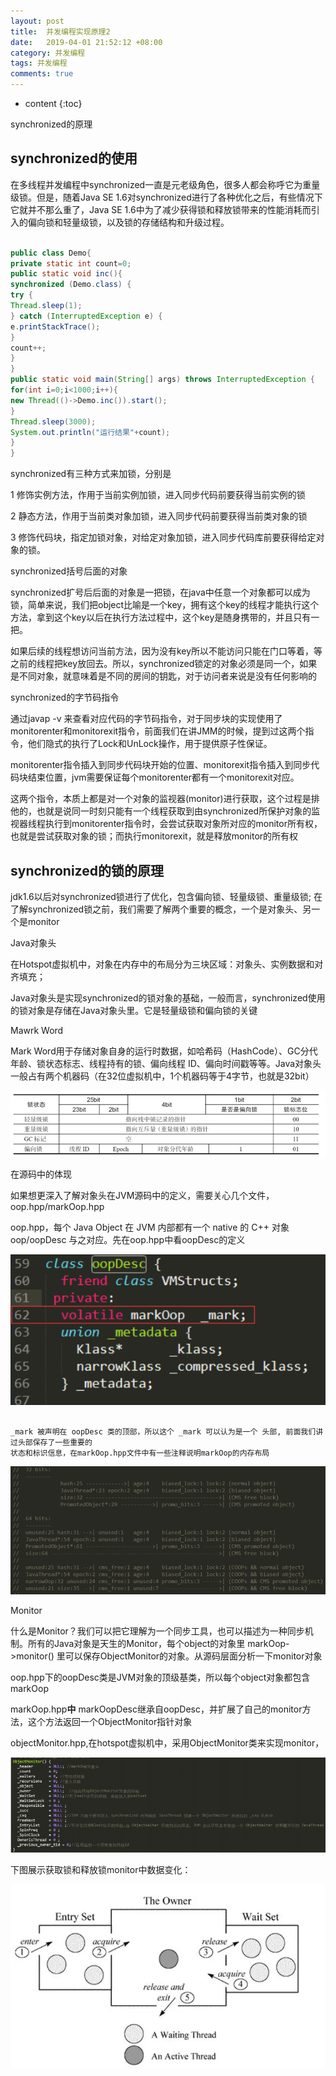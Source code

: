 ```yaml
---
layout: post
title:  并发编程实现原理2
date:   2019-04-01 21:52:12 +08:00
category: 并发编程
tags: 并发编程
comments: true
---
```


* content
{:toc}


synchronized的原理






## synchronized的使用

在多线程并发编程中synchronized一直是元老级角色，很多人都会称呼它为重量级锁。但是，随着Java SE 1.6对synchronized进行了各种优化之后，有些情况下它就并不那么重了，Java SE 1.6中为了减少获得锁和释放锁带来的性能消耗而引入的偏向锁和轻量级锁，以及锁的存储结构和升级过程。

```java

public class Demo{
private static int count=0;
public static void inc(){
synchronized (Demo.class) {
try {
Thread.sleep(1);
} catch (InterruptedException e) {
e.printStackTrace();
}
count++;
}
}
public static void main(String[] args) throws InterruptedException {
for(int i=0;i<1000;i++){
new Thread(()->Demo.inc()).start();
}
Thread.sleep(3000);
System.out.println("运行结果"+count);
}
}

```

synchronized有三种方式来加锁，分别是

1 修饰实例方法，作用于当前实例加锁，进入同步代码前要获得当前实例的锁

2 静态方法，作用于当前类对象加锁，进入同步代码前要获得当前类对象的锁

3 修饰代码块，指定加锁对象，对给定对象加锁，进入同步代码库前要获得给定对象的锁。

synchronized括号后面的对象

synchronized扩号后后面的对象是一把锁，在java中任意一个对象都可以成为锁，简单来说，我们把object比喻是一个key，拥有这个key的线程才能执行这个方法，拿到这个key以后在执行方法过程中，这个key是随身携带的，并且只有一把。

如果后续的线程想访问当前方法，因为没有key所以不能访问只能在门口等着，等之前的线程把key放回去。所以，synchronized锁定的对象必须是同一个，如果是不同对象，就意味着是不同的房间的钥匙，对于访问者来说是没有任何影响的

synchronized的字节码指令

通过javap -v 来查看对应代码的字节码指令，对于同步块的实现使用了monitorenter和monitorexit指令，前面我们在讲JMM的时候，提到过这两个指令，他们隐式的执行了Lock和UnLock操作，用于提供原子性保证。

monitorenter指令插入到同步代码块开始的位置、monitorexit指令插入到同步代码块结束位置，jvm需要保证每个monitorenter都有一个monitorexit对应。

这两个指令，本质上都是对一个对象的监视器(monitor)进行获取，这个过程是排他的，也就是说同一时刻只能有一个线程获取到由synchronized所保护对象的监视器线程执行到monitorenter指令时，会尝试获取对象所对应的monitor所有权，也就是尝试获取对象的锁；而执行monitorexit，就是释放monitor的所有权

## synchronized的锁的原理

jdk1.6以后对synchronized锁进行了优化，包含偏向锁、轻量级锁、重量级锁; 在了解synchronized锁之前，我们需要了解两个重要的概念，一个是对象头、另一个是monitor

Java对象头

在Hotspot虚拟机中，对象在内存中的布局分为三块区域：对象头、实例数据和对齐填充；

Java对象头是实现synchronized的锁对象的基础，一般而言，synchronized使用的锁对象是存储在Java对象头里。它是轻量级锁和偏向锁的关键

Mawrk Word

Mark Word用于存储对象自身的运行时数据，如哈希码（HashCode）、GC分代年龄、锁状态标志、线程持有的锁、偏向线程 ID、偏向时间戳等等。Java对象头一般占有两个机器码（在32位虚拟机中，1个机器码等于4字节，也就是32bit）

![](https://raw.githubusercontent.com/qiuyadongsite/qiuyadongsite.github.io/master/_posts/images/MawrkWord001.png)

在源码中的体现

如果想更深入了解对象头在JVM源码中的定义，需要关心几个文件，oop.hpp/markOop.hpp

oop.hpp，每个 Java Object 在 JVM 内部都有一个 native 的 C++ 对象 oop/oopDesc 与之对应。先在oop.hpp中看oopDesc的定义

![](https://raw.githubusercontent.com/qiuyadongsite/qiuyadongsite.github.io/master/_posts/images/oopDesc001.png)

```

_mark 被声明在 oopDesc 类的顶部，所以这个 _mark 可以认为是一个 头部, 前面我们讲过头部保存了一些重要的
状态和标识信息，在markOop.hpp文件中有一些注释说明markOop的内存布局
```

![](https://raw.githubusercontent.com/qiuyadongsite/qiuyadongsite.github.io/master/_posts/images/oopdesc002.png)

Monitor

什么是Monitor？我们可以把它理解为一个同步工具，也可以描述为一种同步机制。所有的Java对象是天生的Monitor，每个object的对象里 markOop->monitor() 里可以保存ObjectMonitor的对象。从源码层面分析一下monitor对象

 oop.hpp下的oopDesc类是JVM对象的顶级基类，所以每个object对象都包含markOop

markOop.hpp**中** markOopDesc继承自oopDesc，并扩展了自己的monitor方法，这个方法返回一个ObjectMonitor指针对象


 objectMonitor.hpp,在hotspot虚拟机中，采用ObjectMonitor类来实现monitor，

![](https://raw.githubusercontent.com/qiuyadongsite/qiuyadongsite.github.io/master/_posts/images/objectmonitor001.png)

下图展示获取锁和释放锁monitor中数据变化：

![](https://raw.githubusercontent.com/qiuyadongsite/qiuyadongsite.github.io/master/_posts/images/syn000001.png)
